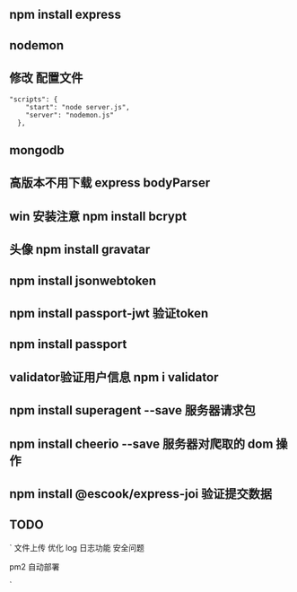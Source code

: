 ##  npm install express
## nodemon 
## 修改 配置文件
```
"scripts": {
    "start": "node server.js",
    "server": "nodemon.js"
  },
  ```

## mongodb 
## 高版本不用下载 express bodyParser

## win  安装注意  npm install bcrypt

## 头像  npm install gravatar

## npm install jsonwebtoken
## npm install passport-jwt 验证token
## npm install passport
## validator验证用户信息  npm i validator
##  npm install superagent --save    服务器请求包
## npm install      cheerio  --save    服务器对爬取的 dom  操作 

##  npm install @escook/express-joi   验证提交数据

## TODO  
`
文件上传  优化
log   日志功能
安全问题

pm2  自动部署


`